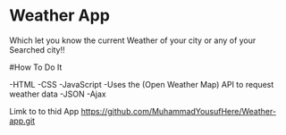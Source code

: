 # Weather App 
Which let you know the current Weather of your city or any of your 
Searched city!!

#How To Do It 
 
-HTML 
-CSS
-JavaScript
-Uses the (Open Weather Map) API to request weather data
-JSON
-Ajax


Limk to to thid App https://github.com/MuhammadYousufHere/Weather-app.git
